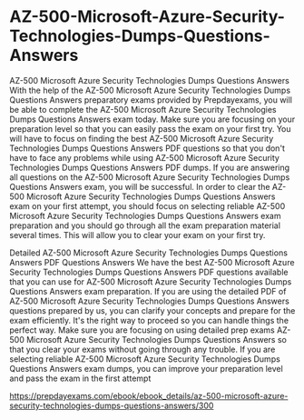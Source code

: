 # AZ-500-Microsoft-Azure-Security-Technologies-Dumps-Questions-Answers
AZ-500 Microsoft Azure Security Technologies Dumps Questions Answers
With the help of the AZ-500 Microsoft Azure Security Technologies Dumps Questions Answers preparatory exams provided by Prepdayexams, you will be able to complete the AZ-500 Microsoft Azure Security Technologies Dumps Questions Answers exam today. Make sure you are focusing on your preparation level so that you can easily pass the exam on your first try. You will have to focus on finding the best AZ-500 Microsoft Azure Security Technologies Dumps Questions Answers PDF questions so that you don't have to face any problems while using AZ-500 Microsoft Azure Security Technologies Dumps Questions Answers PDF dumps. If you are answering all questions on the AZ-500 Microsoft Azure Security Technologies Dumps Questions Answers exam, you will be successful. In order to clear the AZ-500 Microsoft Azure Security Technologies Dumps Questions Answers exam on your first attempt, you should focus on selecting reliable AZ-500 Microsoft Azure Security Technologies Dumps Questions Answers exam preparation and you should go through all the exam preparation material several times. This will allow you to clear your exam on your first try.

Detailed AZ-500 Microsoft Azure Security Technologies Dumps Questions Answers PDF Questions Answers
We have the best AZ-500 Microsoft Azure Security Technologies Dumps Questions Answers PDF questions available that you can use for AZ-500 Microsoft Azure Security Technologies Dumps Questions Answers exam preparation. If you are using the detailed PDF of AZ-500 Microsoft Azure Security Technologies Dumps Questions Answers questions prepared by us, you can clarify your concepts and prepare for the exam efficiently. It's the right way to proceed so you can handle things the perfect way. Make sure you are focusing on using detailed prep exams AZ-500 Microsoft Azure Security Technologies Dumps Questions Answers so that you clear your exams without going through any trouble. If you are selecting reliable AZ-500 Microsoft Azure Security Technologies Dumps Questions Answers exam dumps, you can improve your preparation level and pass the exam in the first attempt

https://prepdayexams.com/ebook/ebook_details/az-500-microsoft-azure-security-technologies-dumps-questions-answers/300

